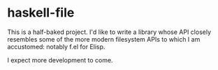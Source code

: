 # haskell-file

This is a half-baked project. I'd like to write a library whose API closely
resembles some of the more modern filesystem APIs to which I am accustomed:
notably f.el for Elisp.

I expect more development to come.
